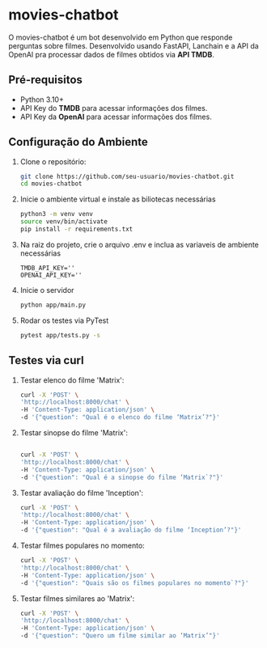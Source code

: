 # movies-chatbot

O movies-chatbot é um bot desenvolvido em Python que responde perguntas sobre filmes. Desenvolvido usando FastAPI, Lanchain e a API da OpenAI pra processar dados de filmes obtidos via **API TMDB**. 

## Pré-requisitos

- Python 3.10+
- API Key do **TMDB** para acessar informações dos filmes.
- API Key da **OpenAI** para acessar informações dos filmes.

## Configuração do Ambiente

1. Clone o repositório:

   ```bash
   git clone https://github.com/seu-usuario/movies-chatbot.git
   cd movies-chatbot
   ```

2. Inicie o ambiente virtual e instale as biliotecas necessárias
    ```bash
    python3 -m venv venv
    source venv/bin/activate
    pip install -r requirements.txt
    ```

3. Na raiz do projeto, crie o arquivo .env e inclua as variaveis de ambiente necessárias
    ```
    TMDB_API_KEY=''
    OPENAI_API_KEY=''
    ```

4. Inicie o servidor
    ```bash
    python app/main.py
    ```

5. Rodar os testes via PyTest
    ```bash
    pytest app/tests.py -s
    ```

## Testes via curl

1. Testar elenco do filme 'Matrix':
    ```bash
    curl -X 'POST' \
    'http://localhost:8000/chat' \
    -H 'Content-Type: application/json' \
    -d '{"question": "Qual é o elenco do filme ‘Matrix’?"}'

    ```    
2. Testar sinopse do filme 'Matrix':
    ```bash

    curl -X 'POST' \
    'http://localhost:8000/chat' \
    -H 'Content-Type: application/json' \
    -d '{"question": "Qual é a sinopse do filme ‘Matrix`?"}'
    ```

3. Testar avaliação do filme 'Inception':
    ```bash
    curl -X 'POST' \
    'http://localhost:8000/chat' \
    -H 'Content-Type: application/json' \
    -d '{"question": "Qual é a avaliação do filme ‘Inception’?"}'
    ```

4. Testar filmes populares no momento:
    ```bash
    curl -X 'POST' \
    'http://localhost:8000/chat' \
    -H 'Content-Type: application/json' \
    -d '{"question": "Quais são os filmes populares no momento`?"}'
    ```

5. Testar filmes similares ao 'Matrix':
    ```bash
    curl -X 'POST' \
    'http://localhost:8000/chat' \
    -H 'Content-Type: application/json' \
    -d '{"question": "Quero um filme similar ao ‘Matrix’"}'
    ```